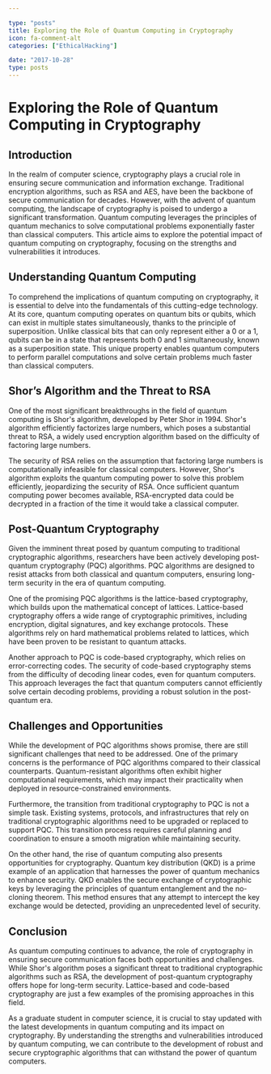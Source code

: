 ```yaml
---

type: "posts"
title: Exploring the Role of Quantum Computing in Cryptography
icon: fa-comment-alt
categories: ["EthicalHacking"]

date: "2017-10-28"
type: posts
---
```





# Exploring the Role of Quantum Computing in Cryptography

## Introduction

In the realm of computer science, cryptography plays a crucial role in ensuring secure communication and information exchange. Traditional encryption algorithms, such as RSA and AES, have been the backbone of secure communication for decades. However, with the advent of quantum computing, the landscape of cryptography is poised to undergo a significant transformation. Quantum computing leverages the principles of quantum mechanics to solve computational problems exponentially faster than classical computers. This article aims to explore the potential impact of quantum computing on cryptography, focusing on the strengths and vulnerabilities it introduces.

## Understanding Quantum Computing

To comprehend the implications of quantum computing on cryptography, it is essential to delve into the fundamentals of this cutting-edge technology. At its core, quantum computing operates on quantum bits or qubits, which can exist in multiple states simultaneously, thanks to the principle of superposition. Unlike classical bits that can only represent either a 0 or a 1, qubits can be in a state that represents both 0 and 1 simultaneously, known as a superposition state. This unique property enables quantum computers to perform parallel computations and solve certain problems much faster than classical computers.

## Shor’s Algorithm and the Threat to RSA

One of the most significant breakthroughs in the field of quantum computing is Shor's algorithm, developed by Peter Shor in 1994. Shor's algorithm efficiently factorizes large numbers, which poses a substantial threat to RSA, a widely used encryption algorithm based on the difficulty of factoring large numbers.

The security of RSA relies on the assumption that factoring large numbers is computationally infeasible for classical computers. However, Shor's algorithm exploits the quantum computing power to solve this problem efficiently, jeopardizing the security of RSA. Once sufficient quantum computing power becomes available, RSA-encrypted data could be decrypted in a fraction of the time it would take a classical computer.

## Post-Quantum Cryptography

Given the imminent threat posed by quantum computing to traditional cryptographic algorithms, researchers have been actively developing post-quantum cryptography (PQC) algorithms. PQC algorithms are designed to resist attacks from both classical and quantum computers, ensuring long-term security in the era of quantum computing.

One of the promising PQC algorithms is the lattice-based cryptography, which builds upon the mathematical concept of lattices. Lattice-based cryptography offers a wide range of cryptographic primitives, including encryption, digital signatures, and key exchange protocols. These algorithms rely on hard mathematical problems related to lattices, which have been proven to be resistant to quantum attacks.

Another approach to PQC is code-based cryptography, which relies on error-correcting codes. The security of code-based cryptography stems from the difficulty of decoding linear codes, even for quantum computers. This approach leverages the fact that quantum computers cannot efficiently solve certain decoding problems, providing a robust solution in the post-quantum era.

## Challenges and Opportunities

While the development of PQC algorithms shows promise, there are still significant challenges that need to be addressed. One of the primary concerns is the performance of PQC algorithms compared to their classical counterparts. Quantum-resistant algorithms often exhibit higher computational requirements, which may impact their practicality when deployed in resource-constrained environments.

Furthermore, the transition from traditional cryptography to PQC is not a simple task. Existing systems, protocols, and infrastructures that rely on traditional cryptographic algorithms need to be upgraded or replaced to support PQC. This transition process requires careful planning and coordination to ensure a smooth migration while maintaining security.

On the other hand, the rise of quantum computing also presents opportunities for cryptography. Quantum key distribution (QKD) is a prime example of an application that harnesses the power of quantum mechanics to enhance security. QKD enables the secure exchange of cryptographic keys by leveraging the principles of quantum entanglement and the no-cloning theorem. This method ensures that any attempt to intercept the key exchange would be detected, providing an unprecedented level of security.

## Conclusion

As quantum computing continues to advance, the role of cryptography in ensuring secure communication faces both opportunities and challenges. While Shor's algorithm poses a significant threat to traditional cryptographic algorithms such as RSA, the development of post-quantum cryptography offers hope for long-term security. Lattice-based and code-based cryptography are just a few examples of the promising approaches in this field.

As a graduate student in computer science, it is crucial to stay updated with the latest developments in quantum computing and its impact on cryptography. By understanding the strengths and vulnerabilities introduced by quantum computing, we can contribute to the development of robust and secure cryptographic algorithms that can withstand the power of quantum computers.